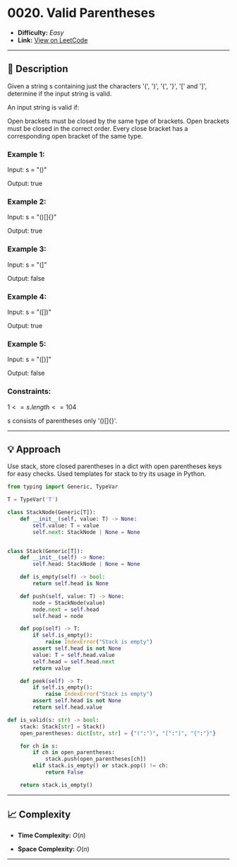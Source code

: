 # 0020. Valid Parentheses

- **Difficulty:** _Easy_  
- **Link:** [View on LeetCode](https://leetcode.com/problems/valid-parentheses/)

---

## 🧩 Description

Given a string s containing just the characters '(', ')', '{', '}', '[' and ']', determine if the input string is valid.

An input string is valid if:

Open brackets must be closed by the same type of brackets.
Open brackets must be closed in the correct order.
Every close bracket has a corresponding open bracket of the same type.
 

### Example 1:

Input: s = "()"

Output: true

### Example 2:

Input: s = "()[]{}"

Output: true

### Example 3:

Input: s = "(]"

Output: false

### Example 4:

Input: s = "([])"

Output: true

### Example 5:

Input: s = "([)]"

Output: false

 

### Constraints:

$1 <= s.length <= 104$

s consists of parentheses only '()[]{}'.

---

## 💡 Approach

Use stack, store closed parentheses in a dict with open parentheses keys for easy checks. Used templates for stack to try its usage in Python.
```python
from typing import Generic, TypeVar

T = TypeVar('T')

class StackNode(Generic[T]):
    def __init__(self, value: T) -> None:
        self.value: T = value
        self.next: StackNode | None = None


class Stack(Generic[T]):
    def __init__(self) -> None:
        self.head: StackNode | None = None

    def is_empty(self) -> bool:
        return self.head is None

    def push(self, value: T) -> None:
        node = StackNode(value)
        node.next = self.head
        self.head = node

    def pop(self) -> T:
        if self.is_empty():
            raise IndexError("Stack is empty")
        assert self.head is not None
        value: T = self.head.value
        self.head = self.head.next
        return value

    def peek(self) -> T:
        if self.is_empty():
            raise IndexError("Stack is empty")
        assert self.head is not None
        return self.head.value

def is_valid(s: str) -> bool:
    stack: Stack[str] = Stack()
    open_parentheses: dict[str, str] = {"(":")", "[":"]", "{":"}"}

    for ch in s:
        if ch in open_parentheses:
            stack.push(open_parentheses[ch])
        elif stack.is_empty() or stack.pop() != ch:
            return False

    return stack.is_empty()
```

---

## 📈 Complexity

- **Time Complexity:** $O(n)$

- **Space Complexity:** $O(n)$

---
